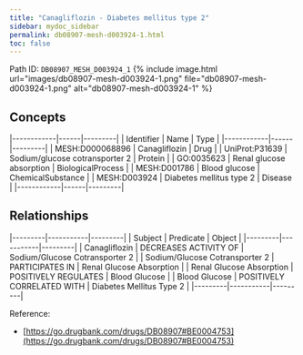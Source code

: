 ```yaml
---
title: "Canagliflozin - Diabetes mellitus type 2"
sidebar: mydoc_sidebar
permalink: db08907-mesh-d003924-1.html
toc: false 
---
```



Path ID: `DB08907_MESH_D003924_1`
{% include image.html url="images/db08907-mesh-d003924-1.png" file="db08907-mesh-d003924-1.png" alt="db08907-mesh-d003924-1" %}

## Concepts

|------------|------|---------|
| Identifier | Name | Type    |
|------------|------|---------|
| MESH:D000068896 | Canagliflozin | Drug |
| UniProt:P31639 | Sodium/glucose cotransporter 2 | Protein |
| GO:0035623 | Renal glucose absorption | BiologicalProcess |
| MESH:D001786 | Blood glucose | ChemicalSubstance |
| MESH:D003924 | Diabetes mellitus type 2 | Disease |
|------------|------|---------|

## Relationships

|---------|-----------|---------|
| Subject | Predicate | Object  |
|---------|-----------|---------|
| Canagliflozin | DECREASES ACTIVITY OF | Sodium/Glucose Cotransporter 2 |
| Sodium/Glucose Cotransporter 2 | PARTICIPATES IN | Renal Glucose Absorption |
| Renal Glucose Absorption | POSITIVELY REGULATES | Blood Glucose |
| Blood Glucose | POSITIVELY CORRELATED WITH | Diabetes Mellitus Type 2 |
|---------|-----------|---------|

Reference: 
  - [https://go.drugbank.com/drugs/DB08907#BE0004753](https://go.drugbank.com/drugs/DB08907#BE0004753)

